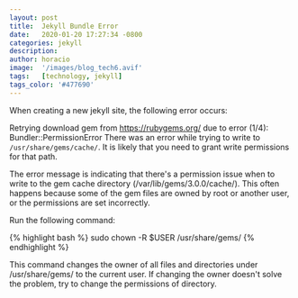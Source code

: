 ```yaml
---
layout: post
title:  Jekyll Bundle Error
date:   2020-01-20 17:27:34 -0800
categories: jekyll 
description:
author: horacio 
image:  '/images/blog_tech6.avif'
tags:   [technology, jekyll]
tags_color: '#477690'
---
```

When creating a new jekyll site, the following error occurs:

Retrying download gem from https://rubygems.org/ due to error (1/4): Bundler::PermissionError There was an
error while trying to write to `/usr/share/gems/cache/`. It is likely that you need to grant write permissions for that path.

The error message is indicating that there's a permission issue when to write to the gem cache directory (/var/lib/gems/3.0.0/cache/). This often happens because some of the gem files are owned by root or another user, or the permissions are set incorrectly.
 
Run the following command:

{% highlight bash %}
  sudo chown -R $USER /usr/share/gems/
{% endhighlight %}

This command changes the owner of all files and directories under /usr/share/gems/ to the current user.
If changing the owner doesn't solve the problem, try to change the permissions of directory. 

